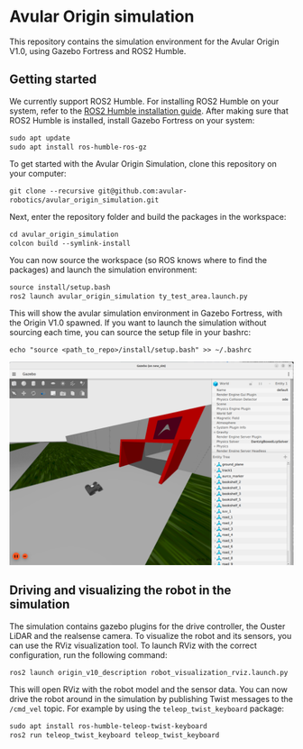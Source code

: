 # Avular Origin simulation

This repository contains the simulation environment for the Avular Origin V1.0, using Gazebo Fortress and ROS2 Humble.

## Getting started

We currently support ROS2 Humble. For installing ROS2 Humble on your system, refer to the [ROS2 Humble installation guide](https://docs.ros.org/en/humble/Installation.html).
After making sure that ROS2 Humble is installed, install Gazebo Fortress on your system:

```
sudo apt update
sudo apt install ros-humble-ros-gz
```

To get started with the Avular Origin Simulation, clone this repository on your computer:
```
git clone --recursive git@github.com:avular-robotics/avular_origin_simulation.git
```

Next, enter the repository folder and build the packages in the workspace:
```
cd avular_origin_simulation
colcon build --symlink-install
```

You can now source the workspace (so ROS knows where to find the packages) and launch the simulation environment:
```
source install/setup.bash
ros2 launch avular_origin_simulation ty_test_area.launch.py
```
This will show the avular simulation environment in Gazebo Fortress, with the Origin V1.0 spawned.
If you want to launch the simulation without sourcing each time, you can source the setup file in your bashrc:
```
echo "source <path_to_repo>/install/setup.bash" >> ~/.bashrc
```

![image](./doc/img/simulation.png)

## Driving and visualizing the robot in the simulation

The simulation contains gazebo plugins for the drive controller, the Ouster LiDAR and the realsense camera. To visualize the robot and its sensors, you can use the RViz visualization tool. To launch RViz with the correct configuration, run the following command:
```
ros2 launch origin_v10_description robot_visualization_rviz.launch.py
```

This will open RViz with the robot model and the sensor data. You can now drive the robot around in the simulation by publishing Twist messages to the `/cmd_vel` topic. For example by using the `teleop_twist_keyboard` package:
```
sudo apt install ros-humble-teleop-twist-keyboard
ros2 run teleop_twist_keyboard teleop_twist_keyboard
```


